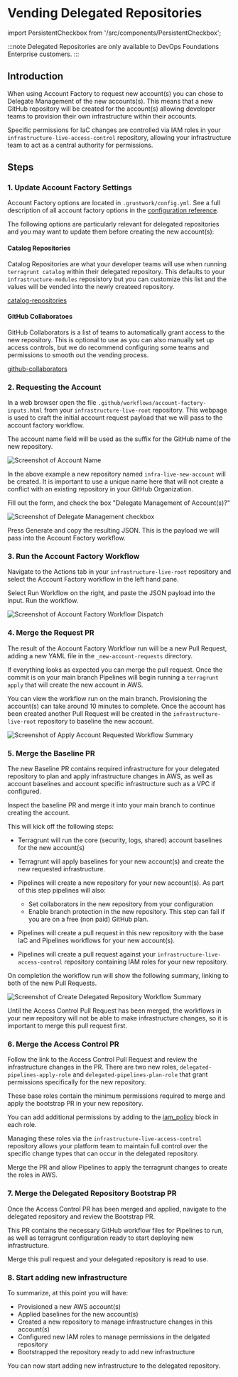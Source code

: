 # Vending Delegated Repositories
import PersistentCheckbox from '/src/components/PersistentCheckbox';

:::note
Delegated Repositories are only available to DevOps Foundations Enterprise customers.
:::

## Introduction

When using Account Factory to request new account(s) you can chose to Delegate Management of the new accounts(s). This means that a new GitHub repository will be created for the account(s) allowing developer teams to provision their own infrastructure within their accounts.

Specific permissions for IaC changes are controlled via IAM roles in your `infrastructure-live-access-control` repository, allowing your infrastructure team to act as a central authority for permissions.

## Steps

### 1. Update Account Factory Settings

Account Factory options are located in `.gruntwork/config.yml`. See a full description of all account factory options in the [configuration reference](/2.0/reference/accountfactory/configurations).

The following options are particularly relevant for delegated repositories and you may want to update them before creating the new account(s):

#### Catalog Repositories

Catalog Repositories are what your developer teams will use when running `terragrunt catalog` within their delegated repository. This defaults to your `infrastructure-modules` reposistory but you can customize this list and the values will be vended into the newly createed repository.

[catalog-repositories](/2.0/reference/accountfactory/configurations#catalog-repositories)


#### GitHub Collaboratoes

GitHub Collaborators is a list of teams to automatically grant access to the new repository. This is optional to use as you can also manually set up access controls, but we do recommend configuring some teams and permissions to smooth out the vending process.

[github-collaborators](/2.0/reference/accountfactory/configurations#github-collaborators)

<PersistentCheckbox id="vending-delegated-repositories-1" label="Settings Up To Date" />

### 2. Requesting the Account

In a web browser open the file `.github/workflows/account-factory-inputs.html` from your `infrastructure-live-root` repository. This webpage is used to craft the initial account request payload that we will pass to the account factory workflow.

The account name field will be used as the suffix for the GitHub name of the new repository.

![Screenshot of Account Name](/img/accountfactory/account-name.png)

In the above example a new repository named `infra-live-new-account` will be created. It is important to use a unique name here that will not create a conflict with an existing repository in your GitHub Organization.

Fill out the form, and check the box "Delegate Management of Account(s)?"

![Screenshot of Delegate Management checkbox](/img/accountfactory/delegate-management.png)

Press Generate and copy the resulting JSON. This is the payload we will pass into the Account Factory workflow.

<PersistentCheckbox id="vending-delegated-repositories-2" label="Payload Created" />

### 3. Run the Account Factory Workflow

Navigate to the Actions tab in your `infrastructure-live-root` repository and select the Account Factory workflow in the left hand pane.

Select Run Workflow on the right, and paste the JSON payload into the input. Run the workflow.

![Screenshot of Account Factory Workflow Dispatch](/img/accountfactory/run-workflow.png)

<PersistentCheckbox id="vending-delegated-repositories-3" label="Account Factory Workflow Run" />

### 4. Merge the Request PR

The result of the Account Factory Workflow run will be a new Pull Request, adding a new YAML file in the `_new-account-requests` directory.

If everything looks as expected you can merge the pull request. Once the commit is on your main branch Pipelines will begin running a `terragrunt apply` that will create the new account in AWS. 

You can view the workflow run on the main branch. Provisioning the account(s) can take around 10 minutes to complete. Once the account has been created another Pull Request will be created in the `infrastructure-live-root` repository to baseline the new account.

![Screenshot of Apply Account Requested Workflow Summary](/img/accountfactory/apply-account-requested-summary.png)

<PersistentCheckbox id="vending-delegated-repositories-4" label="Account Request PR Merged and Account Provisioned" />

### 5. Merge the Baseline PR

The new Baseline PR contains required infrastructure for your delegated repository to plan and apply infrastructure changes in AWS, as well as account baselines and account specific infrastructure such as a VPC if configured.

Inspect the baseline PR and merge it into your main branch to continue creating the account.

This will kick off the following steps:

- Terragrunt will run the core (security, logs, shared) account baselines for the new account(s)
- Terragrunt will apply baselines for your new account(s) and create the new requested infrastructure.
- Pipelines will create a new repository for your new account(s). As part of this step pipelines will also:
    - Set collaborators in the new repository from your configuration
    - Enable branch protection in the new repository. This step can fail if you are on a free (non paid) GitHub plan.

- Pipelines will create a pull request in this new repository with the base IaC and Pipelines workflows for your new account(s).

- Pipelines will create a pull request against your `infrastructure-live-access-control` repository containing IAM roles for your new repository.

On completion the workflow run will show the following summary, linking to both of the new Pull Requests.

![Screenshot of Create Delegated Repository Workflow Summary](/img/accountfactory/create-repository-summary.png)

Until the Access Control Pull Request has been merged, the workflows in your new repository will not be able to make infrastructure changes, so it is important to merge this pull request first.

<PersistentCheckbox id="vending-delegated-repositories-5" label="Account Baselined and Repository Created" />

### 6. Merge the Access Control PR

Follow the link to the Access Control Pull Request and review the infrastructure changes in the PR. There are two new roles, `delegated-pipelines-apply-role` and `delegated-pipelines-plan-role` that grant permissions specifically for the new repository.

These base roles contain the minimum permissions required to merge and apply the bootstrap PR in your new repository.

You can add additional permissions by adding to the [iam_policy](/reference/modules/terraform-aws-security/github-actions-iam-role/#iam_policy) block in each role.

Managing these roles via the `infrastructure-live-access-control` repository allows your platform team to maintain full control over the specific change types that can occur in the delegated repository.

Merge the PR and allow Pipelines to apply the terragrunt changes to create the roles in AWS.

<PersistentCheckbox id="vending-delegated-repositories-6" label="Access Control PR Merged and Roles Created" />

### 7. Merge the Delegated Repository Bootstrap PR

Once the Access Control PR has been merged and applied, navigate to the delegated repository and review the Bootstrap PR.

This PR contains the necessary GitHub workflow files for Pipelines to run, as well as terragrunt configuration ready to start deploying new infrastructure.

Merge this pull request and your delegated repository is read to use.

<PersistentCheckbox id="vending-delegated-repositories-7" label="Merge the Delegated Repository Bootstrap PR" />

### 8. Start adding new infrastructure

To summarize, at this point you will have:
- Provisioned a new AWS account(s)
- Applied baselines for the new account(s)
- Created a new repository to manage infrastructure changes in this account(s)
- Configured new IAM roles to manage permissions in the delgated repository
- Bootstrapped the repository ready to add new infrastructure

You can now start adding new infrastructure to the delegated repository.
